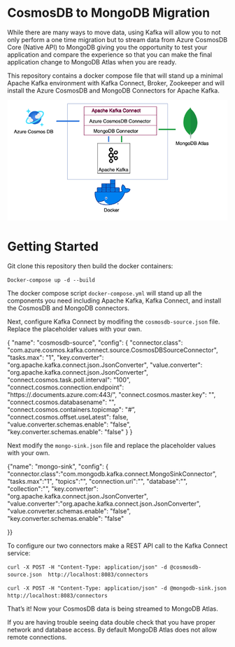 # CosmosDB to MongoDB Migration

While there are many ways to move data, using Kafka will allow you to not only perform a one time migration but to stream data from Azure CosmosDB Core (Native API) to MongoDB giving you the opportunity to test your application and compare the experience so that you can make the final application change to MongoDB Atlas when you are ready.

This repository contains a docker compose file that will stand up a minimal Apache Kafka environment with Kafka Connect, Broker, Zookeeper and will install the Azure CosmosDB and MongoDB Connectors for Apache Kafka.

![Architecture Diagram](cosmosdb-mongodb-blog-architecture.png)

# Getting Started

Git clone this repository then build the docker containers:

`Docker-compose up -d --build`

The docker compose script `docker-compose.yml` will stand up all the components you need including Apache Kafka, Kafka Connect, and install the CosmosDB and MongoDB connectors.

Next, configure Kafka Connect by modifing the `cosmosdb-source.json` file.  Replace the placeholder values with your own.

{
  "name": "cosmosdb-source",
  "config": {
    "connector.class": "com.azure.cosmos.kafka.connect.source.CosmosDBSourceConnector",
    "tasks.max": "1",
    "key.converter": "org.apache.kafka.connect.json.JsonConverter",
    "value.converter": "org.apache.kafka.connect.json.JsonConverter",
    "connect.cosmos.task.poll.interval": "100",
    "connect.cosmos.connection.endpoint": "https://<cosmosinstance-name>.documents.azure.com:443/",
    "connect.cosmos.master.key": "<cosmosdbprimarykey>",
    "connect.cosmos.databasename": "<database name>",
    "connect.cosmos.containers.topicmap": "<containers>#<topicname>”,
    "connect.cosmos.offset.useLatest": false,
    "value.converter.schemas.enable": "false",
    "key.converter.schemas.enable": "false"
  }
}

Next modify the `mongo-sink.json` file and replace the placeholder values with your own.

{"name": "mongo-sink",
    "config": {
      "connector.class":"com.mongodb.kafka.connect.MongoSinkConnector",
      "tasks.max":"1",
      "topics":"<topicname>",
      "connection.uri":"<MongoDB Atlas Connection String>",
      "database":"<Desired Database Name>",
      "collection":"<Desired Collection Name>",
      "key.converter": "org.apache.kafka.connect.json.JsonConverter",
      "value.converter":"org.apache.kafka.connect.json.JsonConverter",
      "value.converter.schemas.enable": "false",
      "key.converter.schemas.enable": "false"
      
 }}

To configure our two connectors make a REST API call to the Kafka Connect service:

`curl -X POST -H "Content-Type: application/json" -d @cosmosdb-source.json  http://localhost:8083/connectors`


`curl -X POST -H "Content-Type: application/json" -d @mongodb-sink.json  http://localhost:8083/connectors`

That’s it!  Now your CosmosDB data is being streamed to MongoDB Atlas.

If you are having trouble seeing data double check that you have proper network and database access.  By default MongoDB Atlas does not allow remote connections.


